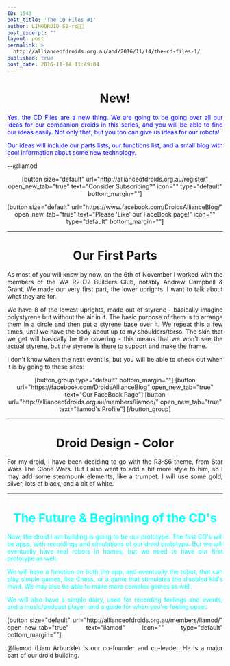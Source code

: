 ```yaml
---
ID: 1543
post_title: 'The CD Files #1'
author: LIMODROID S2-rd🔭🔬
post_excerpt: ""
layout: post
permalink: >
  http://allianceofdroids.org.au/aod/2016/11/14/the-cd-files-1/
published: true
post_date: 2016-11-14 11:49:04
---
```

<h1 style="text-align: center;">New!</h1>
<p style="text-align: justify;"><span style="color: #0000ff;">Yes, the CD Files are a new thing. We are going to be going over all our ideas for our companion droids in this series, and you will be able to find our ideas easily. Not only that, but you too can give us ideas for our robots!</span></p>
<p style="text-align: justify;"><span style="color: #0000ff;">Our ideas will include our parts lists, our functions list, and a small blog with cool information about some new technology.</span></p>
<p style="text-align: justify;">--@liamod</p>
<p style="text-align: center;">[button size="default" url="http://allianceofdroids.org.au/register" open_new_tab="true" text="Consider Subscribing?" icon="" type="default" bottom_margin=""]</p>
<p style="text-align: center;">[button size="default" url="https://www.facebook.com/DroidsAllianceBlog/" open_new_tab="true" text="Please 'Like' our FaceBook page!" icon="" type="default" bottom_margin=""]</p>


<hr />

<h1 style="text-align: center;">Our First Parts</h1>
<p style="text-align: justify;">As most of you will know by now, on the 6th of November I worked with the members of the WA R2-D2 Builders Club, notably Andrew Campbell &amp; Grant. We made our very first part, the lower uprights. I want to talk about what they are for.</p>
<p style="text-align: justify;">We have 8 of the lowest uprights, made out of styrene - basically imagine polystyrene but without the air in it. The basic purpose of them is to arrange them in a circle and then put a styrene base over it. We repeat this a few times, until we have the body about up to my shoulders/torso. The skin that we get will basically be the covering - this means that we won't see the actual styrene, but the styrene is there to support and make the frame.</p>
<p style="text-align: justify;">I don't know when the next event is, but you will be able to check out when it is by going to these sites:</p>
<p style="text-align: center;">[button_group type="default" bottom_margin=""]
[button url="https://facebook.com/DroidsAllianceBlog" open_new_tab="true" text="Our FaceBook Page"]
[button url="http://allianceofdroids.org.au/members/liamod/" open_new_tab="true" text="liamod's Profile"]
[/button_group]</p>


<hr />

<h1 style="text-align: center;">Droid Design - Color</h1>
<p style="text-align: justify;">For my droid, I have been deciding to go with the R3-S6 theme, from Star Wars The Clone Wars. But I also want to add a bit more style to him, so I may add some steampunk elements, like a trumpet. I will use some gold, silver, lots of black, and a bit of white.</p>


<hr />

<h1 style="text-align: center;"><span style="color: #00ffff;">The Future &amp; Beginning of the CD's</span></h1>
<p style="text-align: justify;"><span style="color: #00ffff;">Now, the droid I am building is going to be our prototype. The first CD's will be apps, with recordings and simulations of our droid prototype. But we will eventually have real robots in homes, but we need to have our first prototype as well.</span></p>
<p style="text-align: justify;"><span style="color: #00ffff;">We will have a function on both the app, and eventually the robot, that can play simple games, like Chess, or a game that stimulates the disabled kid's mind. We may also be able to make more complex games as well.</span></p>
<p style="text-align: justify;"><span style="color: #00ffff;">We will also have a simple diary, used for recording feelings and events, and a music/podcast player, and a guide for when you're feeling upset.</span></p>
<p style="text-align: justify;">[button size="default" url="http://allianceofdroids.org.au/members/liamod/" open_new_tab="true" text="liamod" icon="" type="default" bottom_margin=""]</p>
<p style="text-align: justify;">@liamod (Liam Arbuckle) is our co-founder and co-leader. He is a major part of our droid building.</p>
